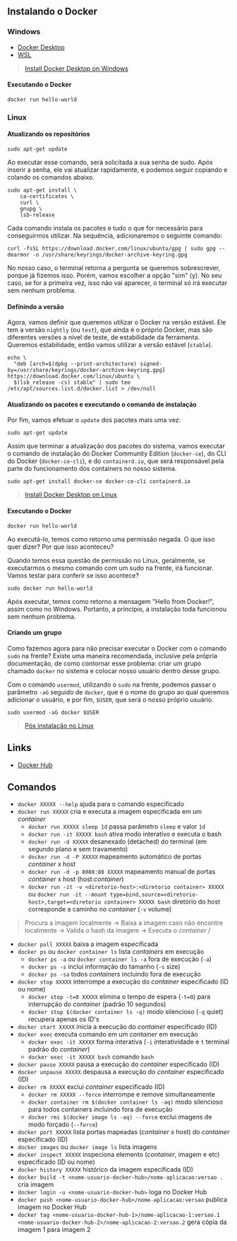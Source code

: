 ## Instalando o Docker

### Windows

- [Docker Desktop](https://docs.docker.com/desktop/install/windows-install/)
- [WSL](https://learn.microsoft.com/pt-br/windows/wsl/install)

> [Install Docker Desktop on Windows](https://docs.docker.com/desktop/install/windows-install/)

#### Executando o Docker

```
docker run hello-world
```

### Linux

#### Atualizando os repositórios

```
sudo apt-get update
```

Ao executar esse comando, será solicitada a sua senha de sudo. Após inserir a senha, ele vai atualizar rapidamente, e podemos seguir copiando e colando os comandos abaixo.

```
sudo apt-get install \
    ca-certificates \
    curl \
    gnupg \
    lsb-release
```

Cada comando instala os pacotes e tudo o que for necessário para conseguirmos utilizar. Na sequência, adicionaremos o seguinte comando:

```
curl -fsSL https://download.docker.com/linux/ubuntu/gpg | sudo gpg --dearmor -o /usr/share/keyrings/docker-archive-keyring.gpg
```

No nosso caso, o terminal retorna a pergunta se queremos sobrescrever, porque já fizemos isso. Porém, vamos escolher a opção "sim" (y). No seu caso, se for a primeira vez, isso não vai aparecer, o terminal só irá executar sem nenhum problema.

#### Definindo a versão

Agora, vamos definir que queremos utilizar o Docker na versão estável. Ele tem a versão `nightly` (ou `test`), que ainda é o próprio Docker, mas são diferentes versões a nível de teste, de estabilidade da ferramenta. Queremos estabilidade, então vamos utilizar a versão estável (`stable`).

```
echo \
  "deb [arch=$(dpkg --print-architecture) signed-by=/usr/share/keyrings/docker-archive-keyring.gpg] https://download.docker.com/linux/ubuntu \
  $(lsb_release -cs) stable" | sudo tee /etc/apt/sources.list.d/docker.list > /dev/null
```

#### Atualizando os pacotes e executando o comando de instalação

Por fim, vamos efetuar o `update` dos pacotes mais uma vez:

```
sudo apt-get update
```

Assim que terminar a atualização dos pacotes do sistema, vamos executar o comando de instalação do Docker Community Edition (`docker-ce`), do CLI do Docker (`docker-ce-cli`), e do `containerd.io`, que será responsável pela parte do funcionamento dos containers no nosso sistema.

```
sudo apt-get install docker-ce docker-ce-cli containerd.io
```

> [Install Docker Desktop on Linux](https://docs.docker.com/desktop/install/linux-install/)

#### Executando o Docker

```
docker run hello-world
```

Ao executá-lo, temos como retorno uma permissão negada. O que isso quer dizer? Por que isso aconteceu?

Quando temos essa questão de permissão no Linux, geralmente, se executarmos o mesmo comando com um sudo na frente, irá funcionar. Vamos testar para conferir se isso acontece?

```
sudo docker run hello-world
```

Após executar, temos como retorno a mensagem "Hello from Docker!", assim como no Windows. Portanto, a princípio, a instalação toda funcionou sem nenhum problema.

#### Criando um grupo

Como fazemos agora para não precisar executar o Docker com o comando `sudo` na frente? Existe uma maneira recomendada, inclusive pela própria documentação, de como contornar esse problema: criar um grupo chamado `docker` no sistema e colocar nosso usuário dentro desse grupo.

Com o comando `usermod`, utilizando o `sudo` na frente, podemos passar o parâmetro `-aG` seguido de `docker`, que é o nome do grupo ao qual queremos adicionar o usuário, e por fim, `$USER`, que será o nosso próprio usuário.

```
sudo usermod -aG docker $USER
```

> [Pós instalação no Linux](https://docs.docker.com/engine/install/linux-postinstall/)

## Links

- [Docker Hub](https://hub.docker.com/)

## Comandos

- `docker XXXXX --help` ajuda para o comando especificado
- `docker run XXXXX` cria e executa a imagem especificada em um _container_
    - `docker run XXXXX sleep 1d` passa parâmetro `sleep` e valor `1d`
    - `docker run -it XXXXX bash` ativa modo interativo e executa o bash
    - `docker run -d XXXXX` desanexado (detached) do terminal (em segundo plano e sem travamento)
    - `docker run -d -P XXXXX` mapeamento automático de portas _container_ x host
    - `docker run -d -p 8080:80 XXXXX` mapeamento manual de portas _container_ x host (host:_container_)
    - `docker run -it -v <diretorio-host>:<diretorio container> XXXXX` ou `docker run -it --mount type=bind,source=<diretorio-host>,target=<diretorio container> XXXXX bash` diretório do host corresponde a caminho no _container_ (`-v` volume)
> Procura a imagem localmente -> Baixa a imagem caso não encontre localmente -> Valida o hash da imagem -> Executa o _container_ /    
- `docker pull XXXXX` baixa a imagem especificada
- `docker ps` ou `docker container ls` lista _containers_ em execução
    - `docker ps -a` ou `docker container ls -a` fora de execução (`-a`)
    - `docker ps -s` inclui informação do tamanho (`-s` size)
    - `docker ps -sa` todos _containers_ incluindo fora de execução
- `docker stop XXXXX` interrompe a execução do _container_ especificado (ID ou nome)
    - `docker stop -t=0 XXXXX` elimina o tempo de espera (`-t=0`) para interrupção do _container_ (padrão 10 segundos)
    - `docker stop $(docker container ls -q)` modo silencioso (`-q` quiet) recupera apenas os ID's
- `docker start XXXXX` inicia a execução do _container_ especificado (ID)
- `docker exec` executa comando em um _container_ em execução
    - `docker exec -it XXXXX` forma interativa (`-i` interatividade e `t` terminal padrão do _container_)
    - `docker exec -it XXXXX bash` comando `bash`
- `docker pause XXXXX` pausa a execução do _container_ especificado (ID)
- `docker unpause XXXXX` despausa a execução do _container_ especificado (ID)
- `docker rm XXXXX` exclui _container_ especificado (ID)
    - `docker rm XXXXX --force` interrompe e remove simultaneamente
    - `docker container rm $(docker container ls -aq)` modo silencioso para todos containers incluindo fora de execução
    - `docker rmi $(docker image ls -aq) --force` exclui imagens de modo forçado (`--force`)
- `docker port XXXXX` lista portas mapeadas (_container_ x host) do _container_ especificado (ID)
- `docker images` ou `docker image ls` lista imagens
- `docker inspect XXXXX` inspeciona elemento (_container_, imagem e etc) especificado (ID ou nome)
- `docker history XXXXX` histórico da imagem especificada (ID)
- `docker build -t <nome-usuario-docker-hub>/nome-aplicacao:versao .` cria imagem
- `docker login -u <nome-usuario-docker-hub>` loga no Docker Hub
- `docker push <nome-usuario-docker-hub>/nome-aplicacao:versao` publica imagem no Docker Hub
- `docker tag <nome-usuario-docker-hub-1>/nome-aplicacao-1:versao.1 <nome-usuario-docker-hub-2>/nome-aplicacao-2:versao.2` gera cópia da imagem 1 para imagem 2